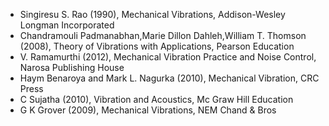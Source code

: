 - Singiresu S. Rao (1990), Mechanical Vibrations, Addison-Wesley Longman Incorporated
- Chandramouli Padmanabhan,Marie Dillon Dahleh,William T. Thomson (2008), Theory of Vibrations with Applications, Pearson Education
- V. Ramamurthi (2012), Mechanical Vibration Practice and Noise Control, Narosa Publishing House
- Haym Benaroya and Mark L. Nagurka (2010), Mechanical Vibration, CRC Press
- C Sujatha (2010), Vibration and Acoustics, Mc Graw Hill Education
- G K Grover (2009), Mechanical Vibrations, NEM Chand & Bros
